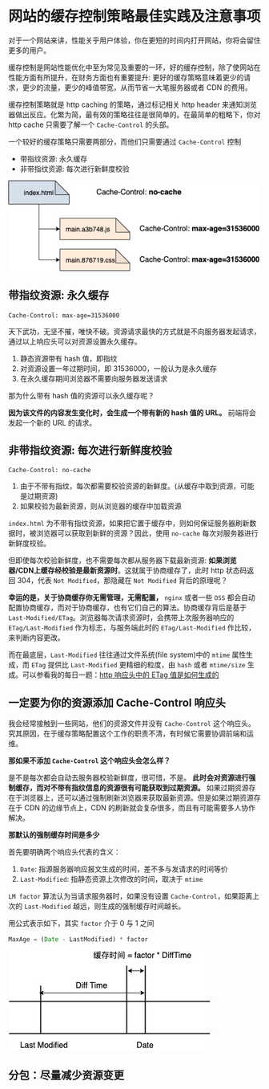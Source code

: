 # 网站的缓存控制策略最佳实践及注意事项

对于一个网站来讲，性能关乎用户体验，你在更短的时间内打开网站，你将会留住更多的用户。

缓存控制是网站性能优化中至为常见及重要的一环，好的缓存控制，除了使网站在性能方面有所提升，在财务方面也有重要提升: 更好的缓存策略意味着更少的请求，更少的流量，更少的峰值带宽，从而节省一大笔服务器或者 CDN 的费用。

缓存控制策略就是 http caching 的策略，通过标记相关 http header 来通知浏览器做出反应。化繁为简，最有效的策略往往是很简单的。在最简单的粗略下，你对 http cache 只需要了解一个 `Cache-Control` 的头部。

一个较好的缓存策略只需要两部分，而他们只需要通过 `Cache-Control` 控制

+ 带指纹资源: 永久缓存
+ 非带指纹资源: 每次进行新鲜度校验

![缓存控制策略](./assets/http-cache-control.jpg)

## 带指纹资源: 永久缓存

```
Cache-Control: max-age=31536000
```

天下武功，无坚不摧，唯快不破。资源请求最快的方式就是不向服务器发起请求，通过以上响应头可以对资源设置永久缓存。

1. 静态资源带有 hash 值，即指纹
1. 对资源设置一年过期时间，即 31536000，一般认为是永久缓存
1. 在永久缓存期间浏览器不需要向服务器发送请求

那为什么带有 hash 值的资源可以永久缓存呢？

**因为该文件的内容发生变化时，会生成一个带有新的 hash 值的 URL。** 前端将会发起一个新的 URL 的请求。

## 非带指纹资源: 每次进行新鲜度校验

```
Cache-Control: no-cache
```

1. 由于不带有指纹，每次都需要校验资源的新鲜度。(从缓存中取到资源，可能是过期资源)
1. 如果校验为最新资源，则从浏览器的缓存中加载资源

`index.html` 为不带有指纹资源，如果把它置于缓存中，则如何保证服务器刷新数据时，被浏览器可以获取到新鲜的资源？因此，使用 `no-cache` 每次对服务器进行新鲜度校验。

但即使每次校验新鲜度，也不需要每次都从服务器下载最新资源: **如果浏览器/CDN上缓存经校验是最新资源时**。这就属于协商缓存了，此时 http 状态码返回 304，代表 `Not Modified`，那隐藏在 `Not Modified` 背后的原理呢？

**幸运的是，关于协商缓存你无需管理，无需配置，** `nginx` 或者一些 `OSS` 都会自动配置协商缓存，而对于协商缓存，也有它们自己的算法。协商缓存背后是基于 `Last-Modified/ETag`。浏览器每次请求资源时，会携带上次服务器响应的 `ETag/Last-Modified` 作为标志，与服务端此时的 `ETag/Last-Modified` 作比较，来判断内容更改。

而在最底层，`Last-Modified` 往往通过文件系统(file system)中的 `mtime` 属性生成，而 `ETag` 提供比 `Last-Modified` 更精细的粒度，由 `hash` 或者 `mtime/size` 生成。可以参看我的每日一题：[http 响应头中的 ETag 值是如何生成的](https://github.com/shfshanyue/Daily-Question/issues/112)

## 一定要为你的资源添加 Cache-Control 响应头

我会经常接触到一些网站，他们的资源文件并没有 `Cache-Control` 这个响应头。究其原因，在于缓存策略配置这个工作的职责不清，有时候它需要协调前端和运维。

**那如果不添加 `Cache-Control` 这个响应头会怎么样？**

是不是每次都会自动去服务器校验新鲜度，很可惜，不是。 **此时会对资源进行强制缓存，而对不带有指纹信息的资源很有可能获取到过期资源。** 如果过期资源存在于浏览器上，还可以通过强制刷新浏览器来获取最新资源。但是如果过期资源存在于 CDN 的边缘节点上，CDN 的刷新就会复杂很多，而且有可能需要多人协作解决。

**那默认的强制缓存时间是多少**

首先要明确两个响应头代表的含义：

1. `Date`: 指源服务器响应报文生成的时间，差不多与发请求的时间等价
1. `Last-Modified`: 指静态资源上次修改的时间，取决于 `mtime`

`LM factor` 算法认为当请求服务器时，如果没有设置 `Cache-Control`，如果距离上次的 `Last-Modified` 越远，则生成的强制缓存时间越长。

用公式表示如下，其实 `factor` 介于 0 与 1 之间

``` js
MaxAge = (Date - LastModified) * factor
```

![LM factor](./assets/http-lm-factor.jpg)

## 分包：尽量减少资源变更


